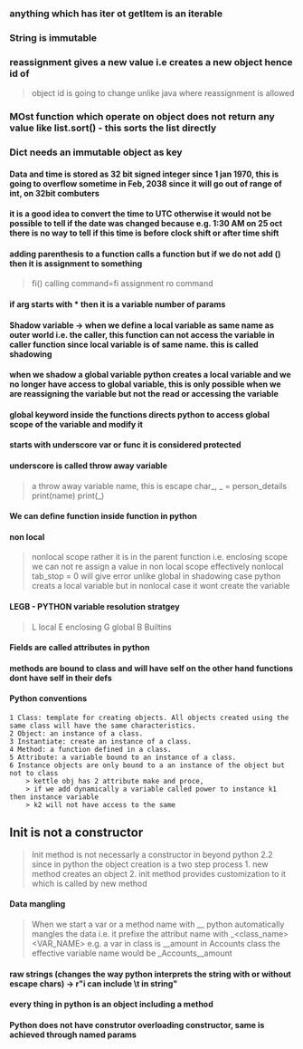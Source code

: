 ### anything which has __iter__ ot __getItem__ is an iterable
### String is immutable
### reassignment gives a new value i.e creates a new object hence id of 
> object id is going to change unlike java where reassignment is allowed

### MOst function which operate on object does not return any value like list.sort() - this sorts the list directly

### Dict needs an immutable object as key

#### Data and time is stored as 32 bit signed integer since 1 jan 1970, this is going to overflow sometime in Feb, 2038 since it will go out of range of int, on 32bit combuters

#### it is a good idea to convert the time to UTC otherwise it would not be possible to tell if the date was changed because e.g. 1:30 AM on 25 oct there is no way to tell if this time is before clock shift or after time shift 

#### adding parenthesis to a function calls a function but if we do not add () then it is assignment to something
> fi() calling
> command=fi assignment ro command

#### if arg starts with * then it is a variable number of params

#### Shadow variable -> when we define a local variable as same name as outer world i.e. the caller, this function can not access the variable in caller function since local variable is of same name. this is called shadowing
#### when we shadow a global variable python creates a local variable and we no longer have access to global variable, this is only possible when we are reassigning the variable but not the read or accessing the variable

#### global keyword inside the functions directs python to access global scope of the variable and modify it

#### starts with underscore var or func it is considered protected
####  underscore is called throw away variable
> a throw away variable
> name, this is escape char\_, _ = person_details
> print(name)
> print(_)

#### We can define function inside function in python
#### non local
> nonlocal scope rather it is in the parent function i.e. enclosing scope
> we can not re assign a value in non local scope
> effectively nonlocal tab_stop = 0 will give error
> unlike global in shadowing case python creats a local variable but in nonlocal case it wont create the variable

#### LEGB - PYTHON variable resolution stratgey
> L local
> E enclosing
> G global
> B Builtins

#### Fields are called attributes in python
#### methods are bound to class and will have self on the other hand functions dont have self in their defs
#### Python conventions 
    1 Class: template for creating objects. All objects created using the same class will have the same characteristics.
    2 Object: an instance of a class.
    3 Instantiate: create an instance of a class.
    4 Method: a function defined in a class.
    5 Attribute: a variable bound to an instance of a class.
    6 Instance objects are only bound to a an instance of the object but not to class
        > kettle obj has 2 attribute make and proce,
        > if we add dynamically a variable called power to instance k1 then instance variable 
        > k2 will not have access to the same

## Init is not a constructor
> Init method is not necessarly a constructor in beyond python 2.2 
since in python the object creation is a two step process
    1. new method creates an object
    2. init method provides customization to it which is called by new method

#### Data mangling
> When we start a var or a method name with __ python
> automatically mangles the data i.e. it prefixe the attribut name
> with _<class_name><VAR_NAME>
> e.g. a var in class is __amount in Accounts class the effective variable name would be
> _Accounts__amount


#### raw strings (changes the way python interprets the string with or without escape chars) -> r"i can include \t in string"
#### every thing in python is an object including a method
    
#### Python does not have construtor overloading constructor, same is achieved through named params 